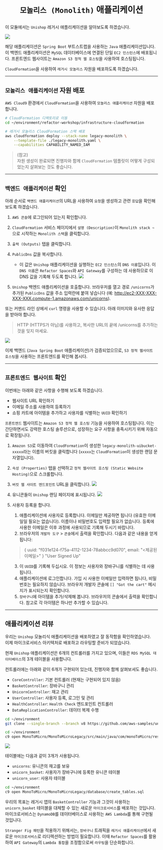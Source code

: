# <p align="center">`모놀리스 (Monolith)` 애플리케이션</p>

이 모듈에서는 `Unishop` 레거시 애플리케이션을 알아보도록 하겠습니다.

![](images/asis-architecture.png)

해당 애플리케이션은 `Spring Boot` 부트스트랩을 사용하는 `Java` 애플리케이션입니다. 이 백엔드 애플리케이션은 `MySQL` 데이터베이스에 연결된 단일 `EC2 인스턴스`에 배포됩니다. 프론트엔드 웹사이트는 `Amazon S3 정적 웹 호스팅`을 사용하여 호스팅됩니다.

`CloudFormation`을 사용하여 `레거시 모놀리스` 자원을 배포하도록 하겠습니다.

---

## `모놀리스 애플리케이션` 자원 배포

`AWS Cloud9` 환경에서 `CloudFormation`을 사용하여 `모놀리스 애플리케이션` 자원을 배포합니다.

```bash
# CloudFormation 디렉토리로 이동
cd ~/environment/refactor-workshop/infrastructure-cloudformation

# 레거시 모놀리스 CloudFormation 스택 배포
aws cloudformation deploy --stack-name legacy-monolith \
    --template-file ./legacy-monolith.yaml \
    --capabilities CAPABILITY_NAMED_IAM
```

> (참고)<br>
> 자원 생성이 완료되면 진행자와 함께 `CloudFormation` 템플릿이 어떻게 구성되었는지 살펴보는 것도 좋습니다.

---

## `백엔드 애플리케이션` 확인

아래 순서로 `백엔드 애플리케이션`의 URL을 사용하여 `요청`을 생성하고 관련 `응답`을 확인해 보도록 하겠습니다.

1. `AWS 콘솔`에 로그인되어 있는지 확인합니다.<br>

2. `CloudFormation` 서비스 페이지에서 `설명 (Description)`이 `Monolith stack ~`으로 시작하는 `Monolith 스택`을 클릭합니다.<br>

3. `출력 (Outputs)` 탭을 클릭합니다.<br>

4. `PublicDns` 값을 복사합니다.<br>
   * 이 값은 `Unishop` 애플리케이션을 실행하는 `EC2 인스턴스`의 `DNS 이름`입니다. 이 `DNS 이름`은 `Refactor Spaces`와 `API Gateway`를 구성하는 데 사용하므로 이 DNS 값을 기록해 두도록 합니다.
      ![](images/legacy-monolith-public-dns.png)

5. `Unishop` 백엔드 애플리케이션을 호출합니다. 브라우저를 열고 경로 `/unicorns`가 추가된 `PublicDns` 값을 주소 입력란에 붙여 넣습니다 (예: http://ec2-XXX-XXX-XXX-XXX.compute-1.amazonaws.com/unicorns).

또는 커맨드 라인 상에서 `curl` 명령을 사용할 수 있습니다. 아래 이미지와 유사한 응답을 받아야 합니다.

> HTTP (HTTPS가 아님)를 사용하고, 복사한 URL의 끝에 /unicorns를 추가하는 것을 잊지 마세요.

![](images/legacy-monolith-get-unicorns.png)

이제 백엔드 (`Java Spring Boot` 애플리케이션)가 검증되었으므로, `S3 정적 웹사이트 호스팅`을 사용하는 프론트엔드를 확인해 봅시다.

---

## `프론트엔드 웹사이트` 확인

이번에는 아래와 같은 사항을 수행해 보도록 하겠습니다.

* 웹사이트 URL 확인하기
* 이메일 주소를 사용하여 등록하기
* 쇼핑 카트에 아이템을 추가하고 사용자를 식별하는 `UUID` 확인하기

`프론트엔드` 웹사이트는 `Amazon S3 정적 웹 호스팅` 기능을 사용하여 호스팅됩니다. 이는 간단하면서도 강력한 호스팅 솔루션으로, 성장하는 요구 사항을 충족시키기 위해 자동으로 확장됩니다.

1. `Amazon S3`로 이동하여 `CloudFormation`이 생성한 `legacy-monolith-uibucket-xxxxx`라는 이름의 버킷을 클릭합니다 (`xxxxx`는 `CloudFormation`이 생성한 랜덤 문자열입니다).

2. `속성 (Properties)` 탭을 선택하고 `정적 웹사이트 호스팅 (Static Website Hosting)`으로 스크롤합니다.

3. `버킷 웹 사이트 엔드포인트` URL을 클릭합니다.
![](images/static-hosting-url.png)

4. 유니콘들이 `Unishop` 랜딩 페이지에 표시됩니다.
![](images/unishop-with-unicorns.png)

5. 사용자 등록을 합니다.
   1. 애플리케이션에 사용자로 등록합니다. 이메일만 제공하면 됩니다 (유효한 이메일일 필요는 없습니다). 이름이나 비밀번호도 입력할 필요가 없습니다. 등록에 사용한 이메일은 이후 과정에 사용되므로 기록해 두시기 바랍니다.
   2. 브라우저의 `개발자 도구` > `콘솔`에서 출력을 확인합니다. 다음과 같은 내용을 얻게 됩니다:
   > { uuid: "f031e124-f75a-4112-1234-78abbcc9d070", email: "<제공된 이메일>" } "User Signed Up"

   3. 이 `UUID`를 기록해 두십시요. 이 정보는 사용자와 장바구니를 식별하는 데 사용됩니다. 
   4. 애플리케이션에 로그인합니다. 가입 시 사용한 이메일만 입력하면 됩니다, 비밀번호는 필요하지 않습니다. 브라우저 개발자 콘솔에 `[] "Got the cart"` 메시지가 표시되는지 확인합니다. 
   5. `장바구니`에 아이템을 추가/삭제해 봅니다. 브라우저의 콘솔에서 출력을 확인합니다. 참고로 각 아이템은 하나만 추가할 수 있습니다.

---

## 애플리케이션 리뷰

우리는 `Unishop` 모놀리식 애플리케이션을 배포하였고 잘 동작함을 확인하였습니다.<br>
이제 마이크로서비스 아키텍처로 배포하고 라우팅할 준비가 되었습니다.

현재 `Unishop` 애플리케이션은 6개의 컨트롤러를 가지고 있으며, 이들은 `RDS MySQL 데이터베이스`의 3개 테이블을 사용합니다.


컨트롤러에는 아래와 같이 6개가 구현되어 있는데, 진행자와 함께 살펴보셔도 좋습니다.

* `CoreController`: 기본 컨트롤러 (현재는 구현되어 있지 않음)
* `BasketController`: 장바구니 관리
* `UnicornController`: 재고 관리
* `UserController`: 사용자 등록, 로그인 및 관리
* `HealthController`: `Health Check` 엔드포인트 컨트롤러
* `DataReplicationController`: 데이터 복제 수행

```bash
cd ~/environment
git clone --single-branch --branch v8 https://github.com/aws-samples/unishop-monolith-to-microservices.git MonoToMicro

cd ~/environment
c9 open MonoToMicro/MonoToMicroLegacy/src/main/java/com/monoToMicro/rest/controller/BasketController.java
```
![](images/basket-controller.png)

테이블에는 다음과 같이 3개가 사용됩니다.
* `unicorns`: 유니콘의 재고를 보유
* `unicorn_basket`: 사용자가 장바구니에 등록한 유니콘 테이블
* `unicorn_user`: 사용자 테이블

```bash
cd ~/environment
c9 open MonoToMicro/MonoToMicroLegacy/database/create_tables.sql
```

우리의 목표는 레거시 앱의 `BasketController` 기능과 그것이 사용하는 `unicorn_basket` 테이블을 대체할 수 있는 새로운 `마이크로서비스`를 배포하는 것입니다. 마이크로서비스는 `DynamoDB`를 데이터베이스로 사용하는 `AWS Lambda`를 통해 구현될 것입니다.

`Stranger Fig 패턴`을 적용하기 위해서는, `장바구니` 트래픽을 `레거시 애플리케이션`에서 새로운 `마이크로서비스`로 리디렉션하는 방법이 필요합니다. 이때 `Refactor Spaces`를 활용하여 `API Gateway`의 `Lambda 통합`을 조정함으로써 `라우팅`을 단순화합니다.

